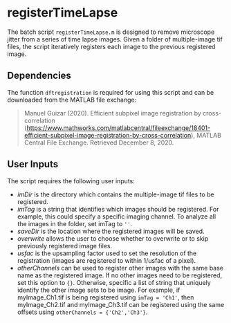 # registerTimeLapse
The batch script `registerTimeLapse.m` is designed to remove microscope jitter from a series of time lapse images.  Given a folder of multiple-image tif files, the script iteratively registers each image to the previous registered image.

## Dependencies
The function `dftregistration` is required for using this script and can be downloaded from the MATLAB file exchange:
> Manuel Guizar (2020). Efficient subpixel image registration by cross-correlation (https://www.mathworks.com/matlabcentral/fileexchange/18401-efficient-subpixel-image-registration-by-cross-correlation), MATLAB Central File Exchange. Retrieved December 8, 2020.

## User Inputs
The script requires the following user inputs:
- _imDir_ is the directory which contains the multiple-image tif files to be registered.
- _imTag_ is a string that identifies which images should be registered.  For example, this could specify a specific imaging channel.  To analyze all the images in the folder, set imTag to `''`.
- _saveDir_ is the location where the registered images will be saved.
- _overwrite_ allows the user to choose whether to overwrite or to skip previously registered image files.
- _usfac_ is the upsampling factor used to set the resolution of the registration (images are registered to within 1/usfac of a pixel).
- _otherChannels_ can be used to register other images with the same base name as the registered image.  If no other images need to be registered, set this option to `{}`.  Otherwise, specific a list of string that uniquely identify the other image sets to be image.  For example, if myImage_Ch1.tif is being registered using `imTag = 'Ch1'`, then myImage_Ch2.tif and myImage_Ch3.tif can be registered using the same offsets using `otherChannels = {'Ch2','Ch3'}`.
